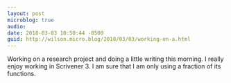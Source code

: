 ```yaml
---
layout: post
microblog: true
audio: 
date: 2018-03-03 10:50:44 -0500
guid: http://wilson.micro.blog/2018/03/03/working-on-a.html
---
```

Working on a research project and doing a little writing this morning. I really enjoy working in Scrivener 3. I am sure that I am only using a fraction of its functions.
